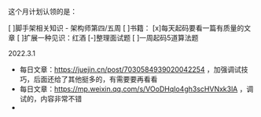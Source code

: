 这个月计划认领的是：

[ ]脚手架相关知识 - 架构师第四/五周
[ ]书籍：
[x]每天起码要看一篇有质量的文章
[ ]扩展一种见识：红酒
[-]整理面试题
[ ]一周起码5道算法题


2022.3.1
- 每日文章：https://juejin.cn/post/7030584939020042254 ，加强调试技巧，后面还给了其他挺多的，有需要要再看看
- 每日文章：https://mp.weixin.qq.com/s/VOoDHqIo4gh3scHVNxk3lA ，调试的，内容非常不错
- 
